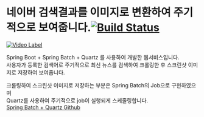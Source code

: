 # 네이버 검색결과를 이미지로 변환하여 주기적으로 보여줍니다.[![Build Status](https://travis-ci.org/area1211/demo-springboot-webservice.svg?branch=master)](https://travis-ci.org/area1211/demo-springboot-webservice)

[![Video Label](http://img.youtube.com/vi/hxMAYzFn7Ko/0.jpg)](https://youtu.be/hxMAYzFn7Ko?t=0s)


Spring Boot + Spring Batch + Quartz 를 사용하여 개발한 웹서비스입니다.  
사용자가 등록한 검색어로 주기적으로 최신 뉴스를 검색하여 크롤링한 후 스크린샷 이미지로 저장하여 보여줍니다.

크롤링하여 스크린샷 이미지로 저장하는 부분은 Spring Batch의 Job으로 구현하였으며   
Quartz를 사용하여 주기적으로 job이 실행되게 스케줄링합니다.  
[Spring Batch + Quartz Github](https://github.com/area1211/deom-spring-batch-quartz.git)
